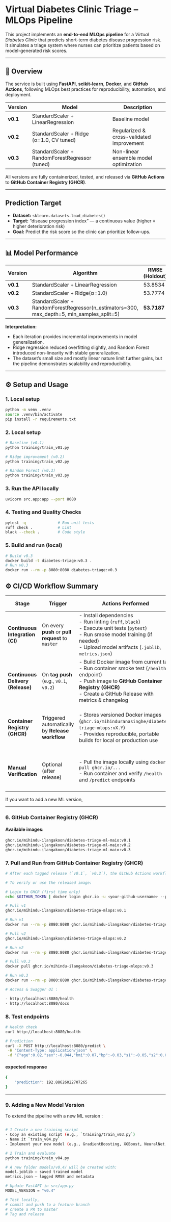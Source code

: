 # Virtual Diabetes Clinic Triage – MLOps Pipeline

This project implements an **end-to-end MLOps pipeline** for a *Virtual Diabetes Clinic* that predicts short-term diabetes disease progression risk.  
It simulates a triage system where nurses can prioritize patients based on model-generated risk scores.

---

## 🚀 Overview

The service is built using **FastAPI**, **scikit-learn**, **Docker**, and **GitHub Actions**, following MLOps best practices for reproducibility, automation, and deployment.

| Version | Model | Description |
|----------|--------|--------------|
| **v0.1** | StandardScaler + LinearRegression | Baseline model |
| **v0.2** | StandardScaler + Ridge (α=1.0, CV tuned) | Regularized & cross-validated improvement |
| **v0.3** | StandardScaler + RandomForestRegressor (tuned) | Non-linear ensemble model optimization |

All versions are fully containerized, tested, and released via **GitHub Actions** to **GitHub Container Registry (GHCR)**.

---

## Prediction Target

- **Dataset:** `sklearn.datasets.load_diabetes()`  
- **Target:** “disease progression index” — a continuous value (higher = higher deterioration risk)  
- **Goal:** Predict the risk score so the clinic can prioritize follow-ups.

---

## 📊 Model Performance

| Version  | Algorithm | RMSE (Holdout) | Δ (Improvement) |
|-----------|------------|----------------|-----------------|
| **v0.1** | StandardScaler + LinearRegression | 53.8534 | — |
| **v0.2** | StandardScaler + Ridge(α=1.0) | 53.7774 | ↓ 0.076 |
| **v0.3** | StandardScaler + RandomForestRegressor(n_estimators=300, max_depth=5, min_samples_split=5) | **53.7187** | ↓ 0.059 |

**Interpretation:**  
- Each iteration provides incremental improvements in model generalization.  
- Ridge regression reduced overfitting slightly, and Random Forest introduced non-linearity with stable generalization.  
- The dataset’s small size and mostly linear nature limit further gains, but the pipeline demonstrates scalability and reproducibility.

---

## ⚙️ Setup and Usage

### 1. Local setup
```bash
python -m venv .venv
source .venv/bin/activate       
pip install -r requirements.txt
```

### 2. Local setup
```bash
# Baseline (v0.1)
python training/train_v01.py

# Ridge improvement (v0.2)
python training/train_v02.py

# Random Forest (v0.3)
python training/train_v03.py
```

### 3. Run the API locally
```bash
uvicorn src.app:app --port 8080
```

### 4. Testing and Quality Checks
```bash
pytest -q              # Run unit tests
ruff check .           # Lint
black --check .        # Code style
```

### 5. Build and run (local)
```bash
# Build v0.3
docker build -t diabetes-triage:v0.3 .
# Run v0.3
docker run --rm -p 8080:8080 diabetes-triage:v0.3
```

## ⚙️ CI/CD Workflow Summary

| Stage | Trigger | Actions Performed | Output / Purpose |
|--------|----------|-------------------|------------------|
| **Continuous Integration (CI)** | On every **push** or **pull request** to `master` | - Install dependencies<br>- Run linting (`ruff`, `black`)<br>- Execute unit tests (`pytest`)<br>- Run smoke model training (if needed)<br>- Upload model artifacts (`.joblib`, `metrics.json`) | Ensures code quality, reproducibility, and that all tests pass before merging. |
| **Continuous Delivery (Release)** | On **tag push** (e.g., `v0.1`, `v0.2`) | - Build Docker image from current tag<br>- Run container smoke test (`/health` endpoint)<br>- Push image to **GitHub Container Registry (GHCR)**<br>- Create a GitHub Release with metrics & changelog | Automates release packaging and guarantees a deployable container is published. |
| **Container Registry (GHCR)** | Triggered automatically by **Release workflow** | - Stores versioned Docker images (`ghcr.io/mihinduranasinghe/diabetes-triage-mlops:vX.Y`)<br>- Provides reproducible, portable builds for local or production use | Allows anyone (including graders) to pull and run the exact versioned image. |
| **Manual Verification** | Optional (after release) | - Pull the image locally using `docker pull ghcr.io/...`<br>- Run container and verify `/health` and `/predict` endpoints | Confirms that the released image runs identically outside CI/CD environment. |

If you want to add a new ML version, 

---

### 6. GitHub Container Registry (GHCR)
#### Available images:
```bash
ghcr.io/mihindu-ilangakoon/diabetes-triage-ml-maio:v0.1
ghcr.io/mihindu-ilangakoon/diabetes-triage-ml-maio:v0.2
ghcr.io/mihindu-ilangakoon/diabetes-triage-ml-maio:v0.3
```

### 7. Pull and Run from GitHub Container Registry (GHCR)
```bash
# After each tagged release (`v0.1`, `v0.2`), the GitHub Actions workflow automatically builds and pushes a Docker image to GitHub Container Registry (GHCR)

# To verify or use the released image:

# Login to GHCR (first time only)
echo $GITHUB_TOKEN | docker login ghcr.io -u <your-github-username> --password-stdin

# Pull v1
ghcr.io/mihindu-ilangakoon/diabetes-triage-mlops:v0.1

# Run v1
docker run --rm -p 8080:8080 ghcr.io/mihindu-ilangakoon/diabetes-triage-mlops:v0.1

# Pull v2
ghcr.io/mihindu-ilangakoon/diabetes-triage-mlops:v0.2

# Run v2
docker run --rm -p 8080:8080 ghcr.io/mihindu-ilangakoon/diabetes-triage-mlops:v0.2

# Pull v0.3
docker pull ghcr.io/mihindu-ilangakoon/diabetes-triage-mlops:v0.3

# Run v0.3
docker run --rm -p 8080:8080 ghcr.io/mihindu-ilangakoon/diabetes-triage-mlops:v0.3

# Access & Swagger UI :

- http://localhost:8080/health
- http://localhost:8080/docs
```

### 8. Test endpoints
```bash
# Health check
curl http://localhost:8080/health

# Prediction
curl -X POST http://localhost:8080/predict \
 -H "Content-Type: application/json" \
 -d '{"age":0.02,"sex":-0.044,"bmi":0.07,"bp":-0.03,"s1":-0.05,"s2":0.03,"s3":-0.03,"s4":0.02,"s5":0.02,"s6":-0.001}'
```

#### expected response
```bash
{
    "prediction": 192.88626022707265
}
```

---

### 9. Adding a New Model Version

To extend the pipeline with a new ML version :
```bash

# 1 Create a new training script
- Copy an existing script (e.g., `training/train_v03.py`)
- Name it `train_v04.py`
- Implement your new model (e.g., GradientBoosting, XGBoost, NeuralNet, etc.)

# 2 Train and evaluate
python training/train_v04.py

# A new folder models/v0.4/ will be created with:
model.joblib – saved trained model
metrics.json – logged RMSE and metadata

# Update FastAPI in src/app.py
MODEL_VERSION = "v0.4"

# Test locally, 
# commit and push to a feature branch 
# create a PR to master
# Tag and release
```



